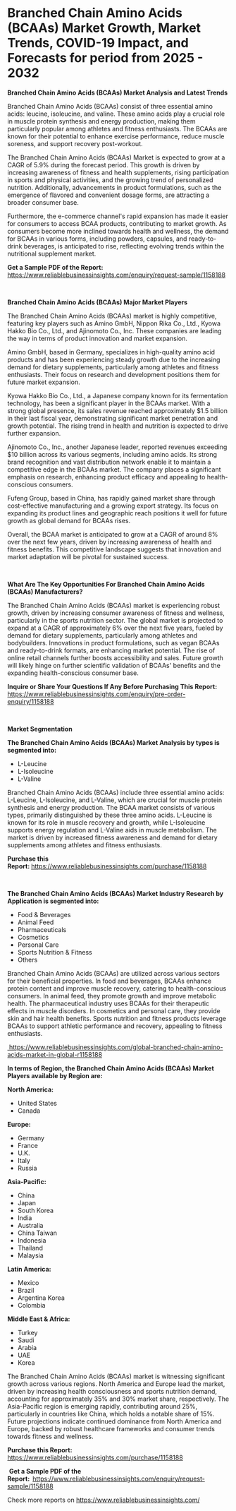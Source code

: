 <p><h1>Branched Chain Amino Acids (BCAAs) Market Growth, Market Trends, COVID-19 Impact, and Forecasts for period from 2025 - 2032</h1></p><p><strong>Branched Chain Amino Acids (BCAAs) Market Analysis and Latest Trends</strong></p>
<p><p>Branched Chain Amino Acids (BCAAs) consist of three essential amino acids: leucine, isoleucine, and valine. These amino acids play a crucial role in muscle protein synthesis and energy production, making them particularly popular among athletes and fitness enthusiasts. The BCAAs are known for their potential to enhance exercise performance, reduce muscle soreness, and support recovery post-workout.</p><p>The Branched Chain Amino Acids (BCAAs) Market is expected to grow at a CAGR of 5.9% during the forecast period. This growth is driven by increasing awareness of fitness and health supplements, rising participation in sports and physical activities, and the growing trend of personalized nutrition. Additionally, advancements in product formulations, such as the emergence of flavored and convenient dosage forms, are attracting a broader consumer base.</p><p>Furthermore, the e-commerce channel's rapid expansion has made it easier for consumers to access BCAA products, contributing to market growth. As consumers become more inclined towards health and wellness, the demand for BCAAs in various forms, including powders, capsules, and ready-to-drink beverages, is anticipated to rise, reflecting evolving trends within the nutritional supplement market.</p></p>
<p><strong>Get a Sample PDF of the Report:&nbsp;</strong> <a href="https://www.reliablebusinessinsights.com/enquiry/request-sample/1158188?utm_campaign=2234&utm_medium=2&utm_source=Github&utm_content=ia&utm_term=01022025&utm_id=branched-chain-amino-acids-bcaas">https://www.reliablebusinessinsights.com/enquiry/request-sample/1158188</a></p>
<p>&nbsp;</p>
<p><strong>Branched Chain Amino Acids (BCAAs) Major Market Players</strong></p>
<p><p>The Branched Chain Amino Acids (BCAAs) market is highly competitive, featuring key players such as Amino GmbH, Nippon Rika Co., Ltd., Kyowa Hakko Bio Co., Ltd., and Ajinomoto Co., Inc. These companies are leading the way in terms of product innovation and market expansion.</p><p>Amino GmbH, based in Germany, specializes in high-quality amino acid products and has been experiencing steady growth due to the increasing demand for dietary supplements, particularly among athletes and fitness enthusiasts. Their focus on research and development positions them for future market expansion.</p><p>Kyowa Hakko Bio Co., Ltd., a Japanese company known for its fermentation technology, has been a significant player in the BCAAs market. With a strong global presence, its sales revenue reached approximately $1.5 billion in their last fiscal year, demonstrating significant market penetration and growth potential. The rising trend in health and nutrition is expected to drive further expansion.</p><p>Ajinomoto Co., Inc., another Japanese leader, reported revenues exceeding $10 billion across its various segments, including amino acids. Its strong brand recognition and vast distribution network enable it to maintain a competitive edge in the BCAAs market. The company places a significant emphasis on research, enhancing product efficacy and appealing to health-conscious consumers.</p><p>Fufeng Group, based in China, has rapidly gained market share through cost-effective manufacturing and a growing export strategy. Its focus on expanding its product lines and geographic reach positions it well for future growth as global demand for BCAAs rises.</p><p>Overall, the BCAA market is anticipated to grow at a CAGR of around 8% over the next few years, driven by increasing awareness of health and fitness benefits. This competitive landscape suggests that innovation and market adaptation will be pivotal for sustained success.</p></p>
<p>&nbsp;</p>
<p><strong>What Are The Key Opportunities For Branched Chain Amino Acids (BCAAs) Manufacturers?</strong></p>
<p><p>The Branched Chain Amino Acids (BCAAs) market is experiencing robust growth, driven by increasing consumer awareness of fitness and wellness, particularly in the sports nutrition sector. The global market is projected to expand at a CAGR of approximately 6% over the next five years, fueled by demand for dietary supplements, particularly among athletes and bodybuilders. Innovations in product formulations, such as vegan BCAAs and ready-to-drink formats, are enhancing market potential. The rise of online retail channels further boosts accessibility and sales. Future growth will likely hinge on further scientific validation of BCAAs' benefits and the expanding health-conscious consumer base.</p></p>
<p><strong>Inquire or Share Your Questions If Any Before Purchasing This Report:</strong> <a href="https://www.reliablebusinessinsights.com/enquiry/pre-order-enquiry/1158188?utm_campaign=2234&utm_medium=2&utm_source=Github&utm_content=ia&utm_term=01022025&utm_id=branched-chain-amino-acids-bcaas">https://www.reliablebusinessinsights.com/enquiry/pre-order-enquiry/1158188</a></p>
<p>&nbsp;</p>
<p><strong>Market Segmentation</strong></p>
<p><strong>The Branched Chain Amino Acids (BCAAs) Market Analysis by types is segmented into:</strong></p>
<p><ul><li>L-Leucine</li><li>L-Isoleucine</li><li>L-Valine</li></ul></p>
<p><p>Branched Chain Amino Acids (BCAAs) include three essential amino acids: L-Leucine, L-Isoleucine, and L-Valine, which are crucial for muscle protein synthesis and energy production. The BCAA market consists of various types, primarily distinguished by these three amino acids. L-Leucine is known for its role in muscle recovery and growth, while L-Isoleucine supports energy regulation and L-Valine aids in muscle metabolism. The market is driven by increased fitness awareness and demand for dietary supplements among athletes and fitness enthusiasts.</p></p>
<p><strong>Purchase this Report:&nbsp;</strong><a href="https://www.reliablebusinessinsights.com/purchase/1158188?utm_campaign=2234&utm_medium=2&utm_source=Github&utm_content=ia&utm_term=01022025&utm_id=branched-chain-amino-acids-bcaas">https://www.reliablebusinessinsights.com/purchase/1158188</a></p>
<p>&nbsp;</p>
<p><strong>The Branched Chain Amino Acids (BCAAs) Market Industry Research by Application is segmented into:</strong></p>
<p><ul><li>Food & Beverages</li><li>Animal Feed</li><li>Pharmaceuticals</li><li>Cosmetics</li><li>Personal Care</li><li>Sports Nutrition & Fitness</li><li>Others</li></ul></p>
<p><p>Branched Chain Amino Acids (BCAAs) are utilized across various sectors for their beneficial properties. In food and beverages, BCAAs enhance protein content and improve muscle recovery, catering to health-conscious consumers. In animal feed, they promote growth and improve metabolic health. The pharmaceutical industry uses BCAAs for their therapeutic effects in muscle disorders. In cosmetics and personal care, they provide skin and hair health benefits. Sports nutrition and fitness products leverage BCAAs to support athletic performance and recovery, appealing to fitness enthusiasts.</p></p>
<p><a href="https://www.reliablebusinessinsights.com/global-branched-chain-amino-acids-market-in-global-r1158188?utm_campaign=2234&utm_medium=2&utm_source=Github&utm_content=ia&utm_term=01022025&utm_id=branched-chain-amino-acids-bcaas">&nbsp;https://www.reliablebusinessinsights.com/global-branched-chain-amino-acids-market-in-global-r1158188</a></p>
<p><strong>In terms of Region, the Branched Chain Amino Acids (BCAAs) Market Players available by Region are:</strong></p>
<p>
    <p> <strong> North America: </strong>
        <ul>
            <li>United States</li>
            <li>Canada</li>
        </ul>
        </p> 
    <p> <strong> Europe: </strong>
        <ul>
            <li>Germany</li>
            <li>France</li>
            <li>U.K.</li>
            <li>Italy</li>
            <li>Russia</li>
        </ul>
        </p> 
    <p> <strong> Asia-Pacific: </strong>
        <ul>
            <li>China</li>
            <li>Japan</li>
            <li>South Korea</li>
            <li>India</li>
            <li>Australia</li>
            <li>China Taiwan</li>
            <li>Indonesia</li>
            <li>Thailand</li>
            <li>Malaysia</li>
        </ul>
        </p> 
    <p> <strong> Latin America: </strong>
        <ul>
            <li>Mexico</li>
            <li>Brazil</li>
            <li>Argentina Korea</li>
            <li>Colombia</li>
        </ul>
        </p> 
    <p> <strong> Middle East & Africa: </strong>
        <ul>
            <li>Turkey</li>
            <li>Saudi</li>
            <li>Arabia</li>
            <li>UAE</li>
            <li>Korea</li>
        </ul>
    </p>
    </p>
<p><p>The Branched Chain Amino Acids (BCAAs) market is witnessing significant growth across various regions. North America and Europe lead the market, driven by increasing health consciousness and sports nutrition demand, accounting for approximately 35% and 30% market share, respectively. The Asia-Pacific region is emerging rapidly, contributing around 25%, particularly in countries like China, which holds a notable share of 15%. Future projections indicate continued dominance from North America and Europe, backed by robust healthcare frameworks and consumer trends towards fitness and wellness.</p></p>
<p><strong>Purchase this Report: </strong><a href="https://www.reliablebusinessinsights.com/purchase/1158188?utm_campaign=2234&utm_medium=2&utm_source=Github&utm_content=ia&utm_term=01022025&utm_id=branched-chain-amino-acids-bcaas">https://www.reliablebusinessinsights.com/purchase/1158188</a></p>
<p>&nbsp;<strong>Get a Sample PDF of the Report:&nbsp;&nbsp;</strong><a href="https://www.reliablebusinessinsights.com/enquiry/request-sample/1158188?utm_campaign=2234&utm_medium=2&utm_source=Github&utm_content=ia&utm_term=01022025&utm_id=branched-chain-amino-acids-bcaas">https://www.reliablebusinessinsights.com/enquiry/request-sample/1158188</a></p>
<p><strong></strong></p>
<p>Check more reports on <a href="https://www.reliablebusinessinsights.com/?utm_campaign=2234&utm_medium=2&utm_source=Github&utm_content=ia&utm_term=01022025&utm_id=branched-chain-amino-acids-bcaas">https://www.reliablebusinessinsights.com/</a></p>